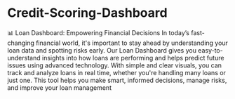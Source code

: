 # Credit-Scoring-Dashboard
📊 Loan Dashboard: Empowering Financial Decisions
In today’s fast-changing financial world, it's important to stay ahead by understanding your loan data and spotting risks early. Our Loan Dashboard gives you easy-to-understand insights into how loans are performing and helps predict future issues using advanced technology. With simple and clear visuals, you can track and analyze loans in real time, whether you're handling many loans or just one. This tool helps you make smart, informed decisions, manage risks, and improve your loan management
